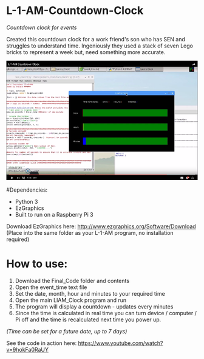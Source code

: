 # L-1-AM-Countdown-Clock
_Countdown clock for events_

Created this countdown clock for a work friend's son who has SEN and struggles to understand time.  Ingeniously they used a stack of seven Lego bricks to represent a week but, need something more accurate.

![](images/cd.png)

#Dependencies:
+ Python 3
+ EzGraphics
+ Built to run on a Raspberry Pi 3 

Download EzGraphics here: http://www.ezgraphics.org/Software/Download
(Place into the same folder as your L-1-AM program, no installation required)

# How to use:
1. Download the Final_Code folder and contents
2. Open the event_time text file
3. Set the date, month, hour and minutes to your required time
4. Open the main LIAM_Clock program and run
5. The program will display a countdown - updates every minutes
6. Since the time is calculated in real time you can turn device / computer / Pi off and the time is recalculated next time you power up.

_(Time can be set for a future date, up to 7 days)_

See the code in action here: https://www.youtube.com/watch?v=9hokFa0RaUY
